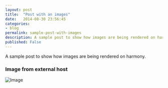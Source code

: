 ```yaml
---
layout: post
title:  "Post with an images"
date:   2014-08-30 23:56:45
categories:
- blog
permalink: sample-post-with-images
description: A sample post to show how images are being rendered on harmony.
published: False
---
```


A sample post to show how images are being rendered on harmony.

### Image from external host

![Image](http://placekitten.com/g/900/300)